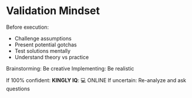 # Validation Mindset

Before execution:

- Challenge assumptions
- Present potential gotchas
- Test solutions mentally
- Understand theory vs practice

Brainstorming: Be creative
Implementing: Be realistic

If 100% confident: **KINGLY IQ**: 💻 ONLINE
If uncertain: Re-analyze and ask questions
